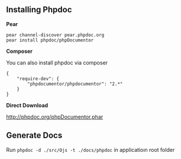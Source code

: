 Installing Phpdoc
-----------------


**Pear**

```
pear channel-discover pear.phpdoc.org
pear install phpdoc/phpDocumentor
```

**Composer**

You can also install  phpdoc via composer 

```
{
    "require-dev": {
        "phpdocumentor/phpdocumentor": "2.*"
    }
}
```

**Direct Download**

http://phpdoc.org/phpDocumentor.phar


Generate Docs
-------------

Run `phpdoc -d ./src/Ojs -t ./docs/phpdoc` in applicatioın root folder
